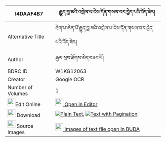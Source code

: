 |I4DAAF4B7|རྒྱུད་བླ་མའི་འགྲེལ་པ་ངེས་དོན་གསལ་བར་བྱེད་པའི་འོད་ཟེར། 
| --- | --- 
|Alternative Title |ཐེག་པ་ཆེན་པོ་རྒྱུད་བླ་མའི་འགྲེལ་པ་ངེས་དོན་གསལ་བར་བྱེད་པའི་འོད་ཟེར།
|Author| རྒྱལ་སྲས་ཐོགས་མེད་བཟང་པོ།
|BDRC ID | W1KG12063
|Creator | Google OCR
|Number of Volumes| 1
|<img width="25" src="https://img.icons8.com/color/25/000000/edit-property.png">Edit Online| [<img width="25" src="https://avatars.githubusercontent.com/u/45091458?s=200&v=4"> Open in Editor](http://editor.openpecha.org/I4DAAF4B7)
|<img width="25" src="https://img.icons8.com/fluent/48/000000/download-2.png"/>  Download | [![](https://img.icons8.com/color/20/000000/txt.png)Plain Text](https://github.com/Openpecha/I4DAAF4B7/releases/download/v1/gyulama_i_drelpa_ngedon_salwa__plain_I4DAAF4B7.zip), [![](https://img.icons8.com/color/20/000000/txt.png)Text with Pagination](https://github.com/Openpecha/I4DAAF4B7/releases/download/v1/gyulama_i_drelpa_ngedon_salwa__pages_I4DAAF4B7.zip)
|<img width="25" src="https://img.icons8.com/plasticine/100/000000/pictures-folder.png"/>  Source Images | [<img width="25" src="https://library.bdrc.io/icons/BUDA-small.svg"> Images of text file open in BUDA](https://library.bdrc.io/show/bdr:W1KG12063)